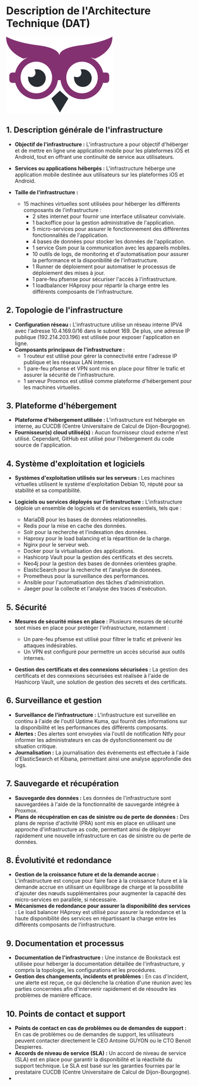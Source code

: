 # Description de l'Architecture Technique (DAT)
![Logo](misc/owl.svg)

## 1. Description générale de l'infrastructure

- **Objectif de l'infrastructure :** L'infrastructure a pour objectif d'héberger et de mettre en ligne une application mobile pour les plateformes iOS et Android, tout en offrant une continuité de service aux utilisateurs.
- **Services ou applications hébergés :** L'infrastructure héberge une application mobile destinée aux utilisateurs sur les plateformes iOS et Android.

- **Taille de l'infrastructure :**
  - 15 machines virtuelles sont utilisées pour héberger les différents composants de l'infrastructure :
    - 2 sites internet pour fournir une interface utilisateur conviviale.
    - 1 backoffice pour la gestion administrative de l'application.
    - 5 micro-services pour assurer le fonctionnement des différentes fonctionnalités de l'application.
    - 4 bases de données pour stocker les données de l'application.
    - 1 service Gsm pour la communication avec les appareils mobiles.
    - 10 outils de logs, de monitoring et d'automatisation pour assurer la performance et la disponibilité de l'infrastructure.
    - 1 Runner de déploiement pour automatiser le processus de déploiement des mises à jour.
    - 1 pare-feu pfsense pour sécuriser l'accès à l'infrastructure.
    - 1 loadbalancer HAproxy pour répartir la charge entre les différents composants de l'infrastructure.

## 2. Topologie de l'infrastructure

- **Configuration réseau :** L'infrastructure utilise un réseau interne IPV4 avec l'adresse 10.4.169.0/16 dans le subnet 169. De plus, une adresse IP publique (192.214.203.196) est utilisée pour exposer l'application en ligne.
- **Composants principaux de l'infrastructure :**
  - 1 routeur est utilisé pour gérer la connectivité entre l'adresse IP publique et les réseaux LAN internes.
  - 1 pare-feu pfsense et VPN sont mis en place pour filtrer le trafic et assurer la sécurité de l'infrastructure.
  - 1 serveur Proxmox est utilisé comme plateforme d'hébergement pour les machines virtuelles.

## 3. Plateforme d'hébergement

- **Plateforme d'hébergement utilisée :** L'infrastructure est hébergée en interne, au CUCDB (Centre Universitaire de Calcul de Dijon-Bourgogne).
- **Fournisseur(s) cloud utilisé(s) :** Aucun fournisseur cloud externe n'est utilisé. Cependant, GitHub est utilisé pour l'hébergement du code source de l'application.

## 4. Système d'exploitation et logiciels

- **Systèmes d'exploitation utilisés sur les serveurs :** Les machines virtuelles utilisent le système d'exploitation Debian 10, réputé pour sa stabilité et sa compatibilité.
- **Logiciels ou services déployés sur l'infrastructure :** L'infrastructure déploie un ensemble de logiciels et de services essentiels, tels que :

    - MariaDB pour les bases de données relationnelles.
    - Redis pour la mise en cache des données.
    - Solr pour la recherche et l'indexation des données.
    - Haproxy pour le load balancing et la répartition de la charge.
    - Nginx pour le serveur web.
    - Docker pour la virtualisation des applications.
    - Hashicorp Vault pour la gestion des certificats et des secrets.
    - Neo4j pour la gestion des bases de données orientées graphe.
    - ElasticSearch pour la recherche et l'analyse de données.
    - Prometheus pour la surveillance des performances.
    - Ansible pour l'automatisation des tâches d'administration.
    - Jaeger pour la collecte et l'analyse des traces d'exécution.

## 5. Sécurité

- **Mesures de sécurité mises en place :** Plusieurs mesures de sécurité sont mises en place pour protéger l'infrastructure, notamment :
    - Un pare-feu pfsense est utilisé pour filtrer le trafic et prévenir les attaques indésirables.
    - Un VPN est configuré pour permettre un accès sécurisé aux outils internes.

- **Gestion des certificats et des connexions sécurisées :** La gestion des certificats et des connexions sécurisées est réalisée à l'aide de Hashicorp Vault, une solution de gestion des secrets et des certificats.

## 6. Surveillance et gestion

- **Surveillance de l'infrastructure :** L'infrastructure est surveillée en continu à l'aide de l'outil Uptime Kuma, qui fournit des informations sur la disponibilité et les performances des différents composants.
- **Alertes :** Des alertes sont envoyées via l'outil de notification Ntfy pour informer les administrateurs en cas de dysfonctionnement ou de situation critique.
- **Journalisation :** La journalisation des événements est effectuée à l'aide d'ElasticSearch et Kibana, permettant ainsi une analyse approfondie des logs.

## 7. Sauvegarde et récupération

- **Sauvegarde des données :** Les données de l'infrastructure sont sauvegardées à l'aide de la fonctionnalité de sauvegarde intégrée à Proxmox.
- **Plans de récupération en cas de sinistre ou de perte de données :** Des plans de reprise d'activité (PRA) sont mis en place en utilisant une approche d'infrastructure as code, permettant ainsi de déployer rapidement une nouvelle infrastructure en cas de sinistre ou de perte de données.

## 8. Évolutivité et redondance

- **Gestion de la croissance future et de la demande accrue :** L'infrastructure est conçue pour faire face à la croissance future et à la demande accrue en utilisant un équilibrage de charge et la possibilité d'ajouter des nœuds supplémentaires pour augmenter la capacité des micro-services en parallèle, si nécessaire.
- **Mécanismes de redondance pour assurer la disponibilité des services :** Le load balancer HAproxy est utilisé pour assurer la redondance et la haute disponibilité des services en répartissant la charge entre les différents composants de l'infrastructure.

## 9. Documentation et processus

- **Documentation de l'infrastructure :** Une instance de Bookstack est utilisée pour héberger la documentation détaillée de l'infrastructure, y compris la topologie, les configurations et les procédures.
- **Gestion des changements, incidents et problèmes :** En cas d'incident, une alerte est reçue, ce qui déclenche la création d'une réunion avec les parties concernées afin d'intervenir rapidement et de résoudre les problèmes de manière efficace.

## 10. Points de contact et support

- **Points de contact en cas de problèmes ou de demandes de support :** En cas de problèmes ou de demandes de support, les utilisateurs peuvent contacter directement le CEO Antoine GUYON ou le CTO Benoit Despierres.
- **Accords de niveau de service (SLA) :** Un accord de niveau de service (SLA) est en place pour garantir la disponibilité et la réactivité du support technique. Le SLA est basé sur les garanties fournies par le prestataire CUCDB (Centre Universitaire de Calcul de Dijon-Bourgogne).
- 
